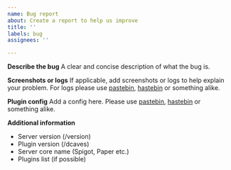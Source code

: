 ```yaml
---
name: Bug report
about: Create a report to help us improve
title: ''
labels: bug
assignees: ''

---
```


**Describe the bug**
A clear and concise description of what the bug is.

**Screenshots or logs**
If applicable, add screenshots or logs to help explain your problem. For logs please use [pastebin](https://pastebin.com/), [hastebin](https://hasteb.in/) or something alike.

**Plugin config**
Add a config here. Please use [pastebin](https://pastebin.com/), [hastebin](https://hasteb.in/) or something alike.

**Additional information**
- Server version (/version)
- Plugin version (/dcaves)
- Server core name (Spigot, Paper etc.)
- Plugins list (if possible)
